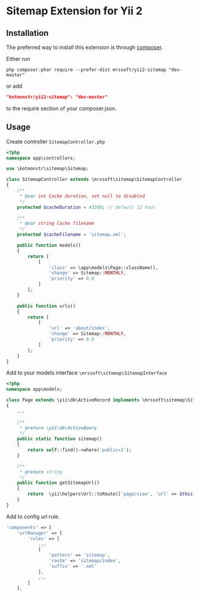 Sitemap Extension for Yii 2
===========================

Installation
------------

The preferred way to install this extension is through [composer](http://getcomposer.org/download/).

Either run

```
php composer.phar require --prefer-dist mrssoft/yii2-sitemap "dev-master"
```

or add

```json
"kotmonstr/yii2-sitemap": "dev-master"
```

to the require section of your composer.json.


Usage
-----

Create controller `SitemapController.php`

```php
<?php
namespace app\controllers;

use \kotmonstr\sitemap\Sitemap;

class SitemapController extends \mrssoft\sitemap\SitemapController
{
    /**
     * @var int Cache duration, set null to disabled
     */
    protected $cacheDuration = 43200; // default 12 hour

    /**
     * @var string Cache filename
     */
    protected $cacheFilename = 'sitemap.xml';

    public function models()
    {
        return [
            [
                'class' => \app\models\Page::className(),
                'change' => Sitemap::MONTHLY,
                'priority' => 0.8
            ]
        ];
    }

    public function urls()
    {
        return [
            [
                'url' => 'about/index',
                'change' => Sitemap::MONTHLY,
                'priority' => 0.8
            ]
        ];
    }
}
```

Add to your models interface `\mrssoft\sitemap\SitemapInterface`

```php
<?php
namespace app\models;

class Page extends \yii\db\ActiveRecord implements \mrssoft\sitemap\SitemapInterface
{
    ...
    
    /**
     * @return \yii\db\ActiveQuery
     */        
    public static function sitemap()
    {
        return self::find()->where('public=1');
    }

    /**
     * @return string
     */
    public function getSitemapUrl()
    {
        return  \yii\helpers\Url::toRoute(['page/view', 'url' => $this->url], true);
    }    
}
```

Add to config url rule.

```php
'components' => [
    'urlManager' => [
        'rules' => [
            ...
            [
                'pattern' => 'sitemap', 
                'route' => 'sitemap/index', 
                'suffix' => '.xml'
            ],
            ...
        ]
    ],
```

